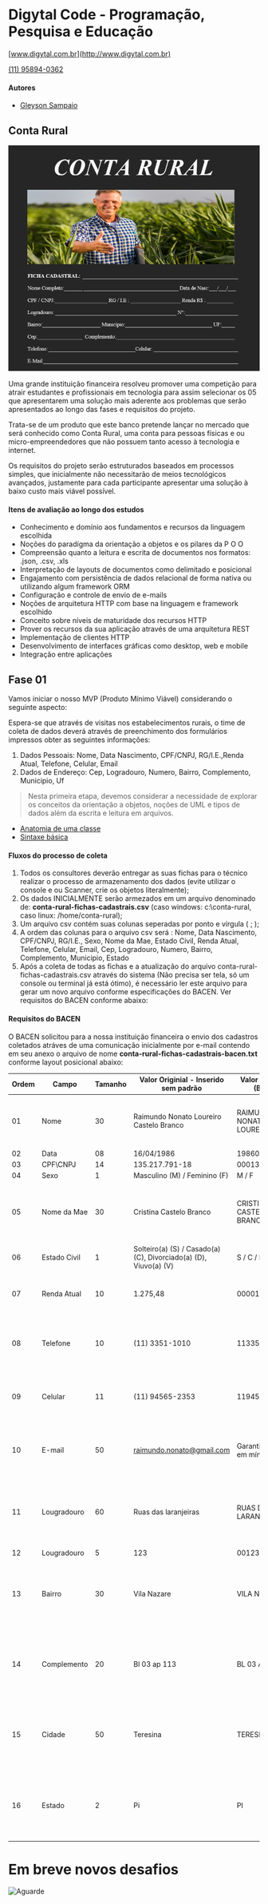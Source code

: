 # Digytal Code - Programação, Pesquisa e Educação
[www.digytal.com.br](http://www.digytal.com.br)

[(11) 95894-0362](https://api.whatsapp.com/send?phone=5511958940362)


#### Autores
- [Gleyson Sampaio](https://github.com/glysns)

## Conta Rural

![](contarual.png )

Uma grande instituição financeira resolveu promover uma competição para atrair estudantes e profissionais em tecnologia para assim selecionar os 05 que apresentarem uma solução mais aderente aos problemas que serão apresentados ao longo das fases e requisitos do projeto.

Trata-se de um produto que este banco pretende lançar no mercado que será conhecido como Conta Rural, uma conta para pessoas físicas e ou micro-empreendedores que não possuem tanto acesso à tecnologia e internet.

Os requisitos do projeto serão estruturados baseados em processos simples, que inicialmente não necessitarão de meios tecnológicos avançados, justamente para cada participante apresentar uma solução à baixo custo mais viável possível.

#### Itens de avaliação ao longo dos estudos
* Conhecimento e domínio aos fundamentos e recursos da linguagem escolhida
* Noções do paradígma da orientação a objetos e os pilares da P O O
* Compreensão quanto a leitura e escrita de documentos nos formatos: .json, .csv, .xls
* Interpretação de layouts de documentos como delimitado e posicional
* Engajamento com persistência de dados relacional de forma nativa ou utilizando algum framework ORM
* Configuração e controle de envio de e-mails
* Noções de arquitetura HTTP com base na linguagem e framework escolhido
* Conceito sobre níveis de maturidade dos recursos HTTP
* Prover os recursos da sua aplicação através de uma arquitetura REST
* Implementação de clientes HTTP
* Desenvolvimento de interfaces gráficas como desktop, web e mobile
* Integração entre aplicações

## Fase 01

Vamos iniciar o nosso MVP (Produto Mínimo Viável) considerando o seguinte aspecto:

Espera-se que através de visitas nos estabelecimentos rurais, o time de coleta de dados deverá através de preenchimento dos formulários impressos obter as seguintes informações:

1. Dados Pessoais: Nome, Data Nascimento, CPF/CNPJ, RG/I.E.,Renda Atual, Telefone, Celular, Email
1. Dados de Endereço: Cep, Logradouro, Numero, Bairro, Complemento, Municipio, Uf

> Nesta primeira etapa, devemos considerar a necessidade de explorar os conceitos da orientação a objetos, noções de UML e tipos de dados além da escrita e leitura em arquivos.

* [Anatomia de uma classe](https://www.youtube.com/watch?v=CrbSqRk9vw0&list=PL8NbPylKQ8NlRzFoqlC2iA1Dxcqvk7uSZ&index=12)
* [Sintaxe básica](https://sintaxe.netlify.app/topicos/linguagens/java/basico/sintaxe)
#### Fluxos do processo de coleta

1. Todos os consultores deverão entregar as suas fichas para o técnico realizar o processo de armazenamento dos dados (evite utilizar o console e ou Scanner, crie os objetos literalmente);
1. Os dados INICIALMENTE serão armezados em um arquivo denominado de: **conta-rural-fichas-cadastrais.csv** (caso windows: c:\conta-rural, caso linux: /home/conta-rural);
1. Um arquivo csv contém suas colunas seperadas por ponto e vírgula ( ; );
1. A ordem das colunas para o arquivo csv será : Nome, Data Nascimento, CPF/CNPJ, RG/I.E.,  Sexo, Nome da Mae, Estado Civil, Renda Atual, Telefone, Celular, Email, Cep, Logradouro, Numero, Bairro, Complemento, Municipio, Estado
1. Após a coleta de todas as fichas e a atualização do arquivo conta-rural-fichas-cadastrais.csv através do sistema (Não precisa ser tela, só um console ou terminal já está ótimo), é necessário ler este arquivo para gerar um novo arquivo conforme especificações do BACEN. Ver requisitos do BACEN conforme abaixo:

#### Requisitos do BACEN

O BACEN solicitou para a nossa instituição financeira o envio dos cadastros coletados atráves de uma comunicação inicialmente por e-mail contendo em seu anexo o arquivo de nome **conta-rural-fichas-cadastrais-bacen.txt** conforme layout posicional abaixo:

| Ordem | Campo        | Tamanho | Valor Originial - Inserido sem padrão                            | Valor Formatado (BACEN)          | Observação                                                                 |
|-------|--------------|---------|------------------------------------------------------------------|----------------------------------|----------------------------------------------------------------------------|
| 01    | Nome         | 30      | Raimundo Nonato Loureiro Castelo Branco                          | RAIMUNDO NONATO LOUREIRO CASTE   | Se o nome for superior a 30 caracteres, cortar o final do nome             |
| 02    | Data         | 08      | 16/04/1986                                                       | 19860416                         |                                                                            |
| 03    | CPF\CNPJ     | 14      | 135.217.791-18                                                   | 00013521779118                   |                                                                            |
| 04    | Sexo         | 1       | Masculino (M) / Feminino (F)                                     | M / F                            |                                                                            |
| 05    | Nome da Mae  | 30      | Cristina Castelo Branco                                          | CRISTINA CASTELO BRANCO          | Se o nome for inferior a 30 caracteres, preencher com espaços em branco    |
| 06    | Estado Civil | 1       | Solteiro(a) (S) / Casado(a) (C), Divorciado(a) (D), Viuvo(a) (V) | S / C / D / V                    |                                                                            |
| 07    | Renda Atual  | 10      | 1.275,48                                                         | 0000127548                       | Em caso não ter renda, preencher com 0000000000                            |
| 08    | Telefone     | 10      | (11) 3351-1010                                                   | 1133511010                       | Em caso não ter telefone, preecher com 10 espaços em braco                 |
| 09    | Celular      | 11      | (11) 94565-2353                                                  | 11945652353                      | Em caso não ter celular, preecher com 11 espaços em braco                  | 
| 10    | E-mail       | 50      | raimundo.nonato@gmail.com                                        | Garantir caracteres em mínúsculo | Em caso não ter celular, preecher com 11 espaços em braco                  | 
| 11    | Lougradouro  | 60      | Ruas das laranjeiras                                             | RUAS DAS LARANJEIRAS             | Aplicar as mesmas regras de ajustes de campos considerando o limite máximo | 
| 12    | Lougradouro  | 5       | 123                                                              | 00123                            |                                                                            | 
| 13    | Bairro       | 30      | Vila Nazare                                                      | VILA NAZARE                      | Aplicar as mesmas regras de ajustes de campos considerando o limite máximo | 
| 14    | Complemento  | 20      | Bl 03 ap 113                                                     | BL 03 AP 113                     | Aplicar as mesmas regras de ajustes de campos considerando o limite máximo | 
| 15    | Cidade       | 50      | Teresina                                                         | TERESINA                         | Aplicar as mesmas regras de ajustes de campos considerando o limite máximo | 
| 16    | Estado       | 2       | Pi                                                               | PI                               | Aplicar as mesmas regras de ajustes de campos considerando o limite máximo | 


# Em breve novos desafios

![Aguarde](./thats-all.png)
